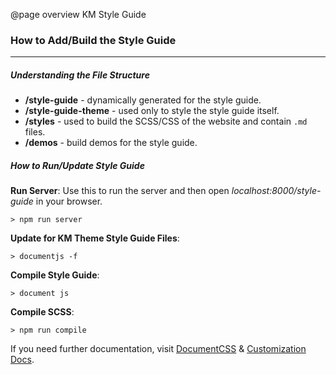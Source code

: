@page overview KM Style Guide

### How to Add/Build the Style Guide
------

##### Understanding the File Structure

* **/style-guide** - dynamically generated for the style guide.
* **/style-guide-theme** - used only to style the style guide itself.
* **/styles** - used to build the SCSS/CSS of the website and contain `.md` files.
* **/demos** - build demos for the style guide.

##### How to Run/Update Style Guide
**Run Server**: 
Use this to run the server and then open _localhost:8000/style-guide_ in your browser.
```
> npm run server
```

**Update for KM Theme Style Guide Files**: 
```
> documentjs -f
```
**Compile Style Guide**: 
```
> document js
```
**Compile SCSS**: 
```
> npm run compile
```

If you need further documentation, visit [DocumentCSS](https://documentcss.com/) & [Customization Docs](https://github.com/bitovi/documentjs/blob/master/docs/guides/customizing.md).